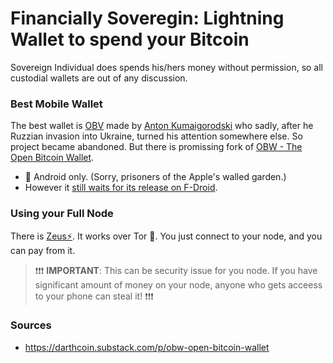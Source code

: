 
# Financially Soveregin: Lightning Wallet to spend your Bitcoin

Sovereign Individual does spends his/hers money without permission, so all custodial wallets are out of any discussion.

### Best Mobile Wallet
The best wallet is [OBV](https://sbw.app/) made by [Anton Kumaigorodski](https://twitter.com/akumaigorodski) who sadly, after he Ruzzian invasion into Ukraine, turned his attention somewhere else. So project became abandoned. But there is promissing fork of [OBW - The Open Bitcoin Wallet](https://github.com/nbd-wtf/obw). 

- 🤖 Android only. (Sorry, prisoners of the Apple's walled garden.)
- However it [still waits for its release on F-Droid](https://github.com/nbd-wtf/obw/issues/17).

### Using your Full Node
There is [Zeus⚡](https://zeusln.app/). It works over Tor 🧅. You just connect to your node, and you can pay from it.

> ❗❗❗ **IMPORTANT**: This can be security issue for you node. If you have significant amount of money on your node, anyone who gets acceess to your phone can steal it! ❗❗❗

### Sources
- https://darthcoin.substack.com/p/obw-open-bitcoin-wallet
